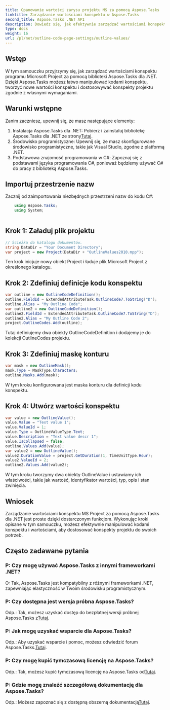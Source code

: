 ```yaml
---
title: Opanowanie wartości zarysu projektu MS za pomocą Aspose.Tasks
linktitle: Zarządzanie wartościami konspektu w Aspose.Tasks
second_title: Aspose.Tasks .NET API
description: Dowiedz się, jak efektywnie zarządzać wartościami konspektu MS Project za pomocą Aspose.Tasks dla .NET. Z łatwością dostosowuj kontury projektu.
type: docs
weight: 16
url: /pl/net/outline-code-page-settings/outline-values/
---
```

## Wstęp
W tym samouczku przyjrzymy się, jak zarządzać wartościami konspektu programu Microsoft Project za pomocą biblioteki Aspose.Tasks dla .NET. Dzięki Aspose.Tasks możesz łatwo manipulować kodami konspektu, tworzyć nowe wartości konspektu i dostosowywać konspekty projektu zgodnie z własnymi wymaganiami.
## Warunki wstępne
Zanim zaczniesz, upewnij się, że masz następujące elementy:
1.  Instalacja Aspose.Tasks dla .NET: Pobierz i zainstaluj bibliotekę Aspose.Tasks dla .NET ze strony[Tutaj](https://releases.aspose.com/tasks/net/).
2. Środowisko programistyczne: Upewnij się, że masz skonfigurowane środowisko programistyczne, takie jak Visual Studio, zgodne z platformą .NET.
3. Podstawowa znajomość programowania w C#: Zapoznaj się z podstawami języka programowania C#, ponieważ będziemy używać C# do pracy z biblioteką Aspose.Tasks.

## Importuj przestrzenie nazw
Zacznij od zaimportowania niezbędnych przestrzeni nazw do kodu C#:
```csharp
    using Aspose.Tasks;
    using System;
    
```
## Krok 1: Załaduj plik projektu
```csharp
// Ścieżka do katalogu dokumentów.
string DataDir = "Your Document Directory";
var project = new Project(DataDir + "OutlineValues2010.mpp");
```
Ten krok inicjuje nowy obiekt Project i ładuje plik Microsoft Project z określonego katalogu.
## Krok 2: Zdefiniuj definicje kodu konspektu
```csharp
var outline = new OutlineCodeDefinition();
outline.FieldId = ExtendedAttributeTask.OutlineCode7.ToString("D");
outline.Alias = "My Outline Code";
var outline2 = new OutlineCodeDefinition();
outline2.FieldId = ExtendedAttributeTask.OutlineCode7.ToString("D");
outline2.Alias = "My Outline Code 2";
project.OutlineCodes.Add(outline);
```
Tutaj definiujemy dwa obiekty OutlineCodeDefinition i dodajemy je do kolekcji OutlineCodes projektu.
## Krok 3: Zdefiniuj maskę konturu
```csharp
var mask = new OutlineMask();
mask.Type = MaskType.Characters;
outline.Masks.Add(mask);
```
W tym kroku konfigurowana jest maska konturu dla definicji kodu konspektu.
## Krok 4: Utwórz wartości konspektu
```csharp
var value = new OutlineValue();
value.Value = "Text value 1";
value.ValueId = 1;
value.Type = OutlineValueType.Text;
value.Description = "Text value descr 1";
value.IsCollapsed = false;
outline.Values.Add(value);
var value2 = new OutlineValue();
value2.DurationValue = project.GetDuration(1, TimeUnitType.Hour);
value2.ValueId = 2;
outline2.Values.Add(value2);
```
W tym kroku tworzymy dwa obiekty OutlineValue i ustawiamy ich właściwości, takie jak wartość, identyfikator wartości, typ, opis i stan zwinięcia.

## Wniosek
Zarządzanie wartościami konspektu MS Project za pomocą Aspose.Tasks dla .NET jest proste dzięki dostarczonym funkcjom. Wykonując kroki opisane w tym samouczku, możesz efektywnie manipulować kodami konspektu i wartościami, aby dostosować konspekty projektu do swoich potrzeb.
## Często zadawane pytania
### P: Czy mogę używać Aspose.Tasks z innymi frameworkami .NET?
O: Tak, Aspose.Tasks jest kompatybilny z różnymi frameworkami .NET, zapewniając elastyczność w Twoim środowisku programistycznym.
### P: Czy dostępna jest wersja próbna Aspose.Tasks?
 Odp.: Tak, możesz uzyskać dostęp do bezpłatnej wersji próbnej Aspose.Tasks z[Tutaj](https://releases.aspose.com/).
### P: Jak mogę uzyskać wsparcie dla Aspose.Tasks?
 Odp.: Aby uzyskać wsparcie i pomoc, możesz odwiedzić forum Aspose.Tasks.[Tutaj](https://forum.aspose.com/c/tasks/15).
### P: Czy mogę kupić tymczasową licencję na Aspose.Tasks?
 Odp.: Tak, możesz kupić tymczasową licencję na Aspose.Tasks od[Tutaj](https://purchase.aspose.com/temporary-license/).
### P: Gdzie mogę znaleźć szczegółową dokumentację dla Aspose.Tasks?
 Odp.: Możesz zapoznać się z dostępną obszerną dokumentacją[Tutaj](https://reference.aspose.com/tasks/net/).